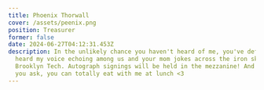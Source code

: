 ```yaml
---
title: Phoenix Thorwall
cover: /assets/peenix.png
position: Treasurer
former: false
date: 2024-06-27T04:12:31.453Z
description: In the unlikely chance you haven't heard of me, you've definitely
  heard my voice echoing among us and your mom jokes across the iron skeleton of
  Brooklyn Tech. Autograph signings will be held in the mezzanine! And before
  you ask, you can totally eat with me at lunch <3
---
```

